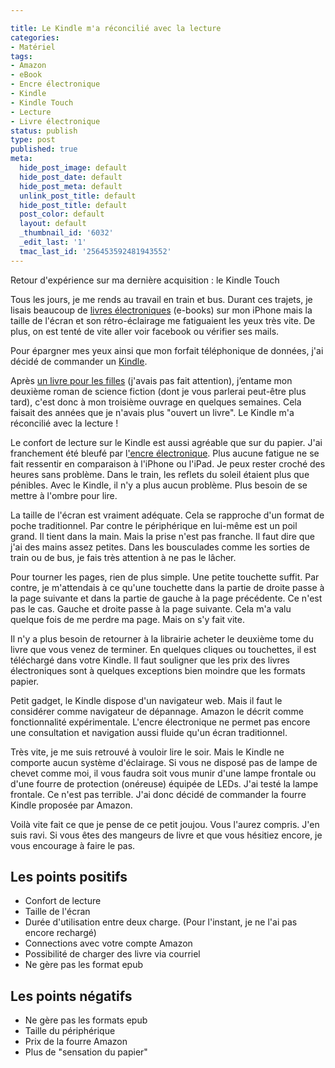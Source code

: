 ```yaml
---

title: Le Kindle m'a réconcilié avec la lecture
categories:
- Matériel
tags:
- Amazon
- eBook
- Encre électronique
- Kindle
- Kindle Touch
- Lecture
- Livre électronique
status: publish
type: post
published: true
meta:
  hide_post_image: default
  hide_post_date: default
  hide_post_meta: default
  unlink_post_title: default
  hide_post_title: default
  post_color: default
  layout: default
  _thumbnail_id: '6032'
  _edit_last: '1'
  tmac_last_id: '256453592481943552'
---
```

Retour d'expérience sur ma dernière acquisition : le Kindle Touch

<!--more-->

Tous les jours, je me rends au travail en train et bus. Durant ces trajets, je lisais beaucoup de <a title="Définition du livre électronique sur wikipédia" href="https://fr.wikipedia.org/wiki/Livre_num%C3%A9rique">livres électroniques</a> (e-books) sur mon iPhone mais la taille de l'écran et son rétro-éclairage me fatiguaient les yeux très vite. De plus, on est tenté de vite aller voir facebook ou vérifier ses mails.

Pour épargner mes yeux ainsi que mon forfait téléphonique de données, j'ai décidé de commander un <a title="Le Kindle sur Amazon" href="https://www.amazon.fr/Kindle-liseuse-int%C3%A9gr%C3%A9-affichage-%C3%A9lectronique/dp/B0051QVF7A">Kindle</a>.

Après <a title="Le livre 'Demain j'arrête' sur Amazon" href="https://www.amazon.fr/Demain-jarr%C3%AAte-Gilles-Legardinier/dp/2265094307">un livre pour les filles</a> (j'avais pas fait attention), j’entame mon deuxième roman de science fiction (dont je vous parlerai peut-être plus tard), c'est donc à mon troisième ouvrage en quelques semaines. Cela faisait des années que je n'avais plus "ouvert un livre". Le Kindle m'a réconcilié avec la lecture !

Le confort de lecture sur le Kindle est aussi agréable que sur du papier. J'ai franchement été bleufé par l<a title="L'encre électronique sur wikipédia" href="https://fr.wikipedia.org/wiki/Encre_%C3%A9lectronique">'encre électronique</a>. Plus aucune fatigue ne se fait ressentir en comparaison à l'iPhone ou l'iPad. Je peux rester croché des heures sans problème.
Dans le train, les reflets du soleil étaient plus que pénibles. Avec le Kindle, il n'y a plus aucun problème. Plus besoin de se mettre à l'ombre pour lire.

La taille de l'écran est vraiment adéquate. Cela se rapproche d'un format de poche traditionnel. Par contre le périphérique en lui-même est un poil grand. Il tient dans la main. Mais la prise n'est pas franche. Il faut dire que j'ai des mains assez petites. Dans les bousculades comme les sorties de train ou de bus, je fais très attention à ne pas le lâcher.

Pour tourner les pages, rien de plus simple. Une petite touchette suffit. Par contre, je m'attendais à ce qu'une touchette dans la partie de droite passe à la page suivante et dans la partie de gauche à la page précédente. Ce n'est pas le cas. Gauche et droite passe à la page suivante. Cela m'a valu quelque fois de me perdre ma page. Mais on s'y fait vite.

Il n'y a plus besoin de retourner à la librairie acheter le deuxième tome du livre que vous venez de terminer. En quelques cliques ou touchettes, il est téléchargé dans votre Kindle. Il faut souligner que les prix des livres électroniques sont à quelques exceptions bien moindre que les formats papier.

Petit gadget, le Kindle dispose d'un navigateur web. Mais il faut le considérer comme navigateur de dépannage. Amazon le décrit comme fonctionnalité expérimentale. L'encre électronique ne permet pas encore une consultation et navigation aussi fluide qu'un écran traditionnel.

Très vite, je me suis retrouvé à vouloir lire le soir. Mais le Kindle ne comporte aucun système d'éclairage. Si vous ne disposé pas de lampe de chevet comme moi, il vous faudra soit vous munir d'une lampe frontale ou d'une fourre de protection (onéreuse) équipée de LEDs.
J'ai testé la lampe frontale. Ce n'est pas terrible. J'ai donc décidé de commander la fourre Kindle proposée par Amazon.

Voilà vite fait ce que je pense de ce petit joujou.
Vous l'aurez compris. J'en suis ravi. Si vous êtes des mangeurs de livre et que vous hésitiez encore, je vous encourage à faire le pas.
<h2>Les points positifs</h2>
<ul>
	<li>Confort de lecture</li>
	<li>Taille de l'écran</li>
	<li>Durée d'utilisation entre deux charge. (Pour l'instant, je ne l'ai pas encore rechargé)</li>
	<li>Connections avec votre compte Amazon</li>
	<li>Possibilité de charger des livre via courriel</li>
	<li>Ne gère pas les format epub</li>
</ul>
<h2>Les points négatifs</h2>
<ul>
	<li>Ne gère pas les formats epub</li>
	<li>Taille du périphérique</li>
	<li>Prix de la fourre Amazon</li>
	<li>Plus de "sensation du papier"</li>
</ul>
&nbsp;
